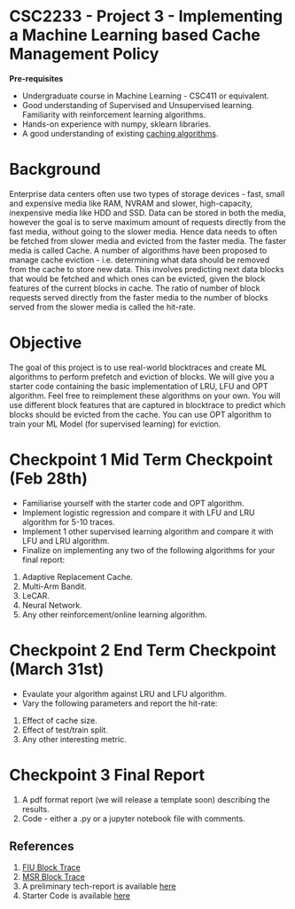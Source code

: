 # CSC2233 - Project 3 - Implementing a Machine Learning based Cache Management Policy

**Pre-requisites**

- Undergraduate course in Machine Learning - CSC411 or equivalent.
- Good understanding of Supervised and Unsupervised learning. Familiarity with reinforcement learning algorithms.
- Hands-on experience with numpy, sklearn libraries.
- A good understanding of existing [caching algorithms](http://pages.cs.wisc.edu/~remzi/OSTEP/vm-beyondphys-policy.pdf).

# Background

Enterprise data centers often use two types of storage devices - fast, small and expensive media like RAM, NVRAM and slower, high-capacity, inexpensive media like HDD and SSD. Data can be stored in both the media, however the goal is to serve maximum amount of requests directly from the fast media, without going to the slower media. Hence data needs to often be fetched from slower media and evicted from the faster media. The faster media is called Cache. A number of algorithms have been proposed to manage cache eviction - i.e. determining what data should be removed from the cache to store new data. This involves predicting next data blocks that would be fetched and which ones can be evicted, given the block features of the current blocks in cache. The ratio of number of block requests served directly from the faster media to the number of blocks served from the slower media is called the hit-rate.

# Objective

The goal of this project is to use real-world blocktraces and create ML algorithms to perform prefetch and eviction of blocks. We will give you a starter code containing the basic implementation of LRU, LFU and OPT algorithm. Feel free to reimplement these algorithms on your own. You will use different block features that are captured in blocktrace to predict which blocks should be evicted from the cache. You can use OPT algorithm to train your ML Model (for supervised learning) for eviction.

# Checkpoint 1 Mid Term Checkpoint (Feb 28th)
- Familiarise yourself with the starter code and OPT algorithm.
- Implement logistic regression and compare it with LFU and LRU algorithm for 5-10 traces.
- Implement 1 other supervised learning algorithm and compare it with LFU and LRU algorithm.
- Finalize on implementing any two of the following algorithms for your final report:
1. Adaptive Replacement Cache.
2. Multi-Arm Bandit.
3. LeCAR.
4. Neural Network.
5. Any other reinforcement/online learning algorithm.

# Checkpoint 2 End Term Checkpoint (March 31st)
- Evaulate your algorithm against LRU and LFU algorithm.
- Vary the following parameters and report the hit-rate:
1. Effect of cache size. 
2. Effect of test/train split.
3. Any other interesting metric.

# Checkpoint 3 Final Report
1. A pdf format report (we will release a template soon) describing the results.
2. Code - either a .py or a jupyter notebook file with comments.

## References

1. [FIU Block Trace](http://sylab-srv.cs.fiu.edu/doku.php?id=projects:iodedup:start)
2. [MSR Block Trace](http://iotta.snia.org/traces/388)
3. A preliminary tech-report is available [here](https://github.com/shehbazj/csc2233/tree/master/p3/tech_report.pdf)
4. Starter Code is available [here](https://github.com/shehbazj/csc2233/tree/master/p3/Implementing_A_Machine_Learning_Based_Cache_Management_Policy.ipynb)
